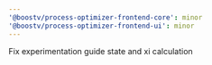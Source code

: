 ```yaml
---
'@boostv/process-optimizer-frontend-core': minor
'@boostv/process-optimizer-frontend-ui': minor
---
```


Fix experimentation guide state and xi calculation
